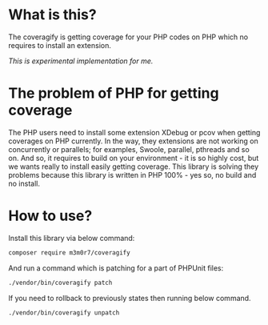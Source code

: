 # What is this?

The coveragify is getting coverage for your PHP codes on PHP which no requires to install an extension.

*This is experimental implementation for me.*

# The problem of PHP for getting coverage

The PHP users need to install some extension XDebug or pcov when getting coverages on PHP currently.
In the way, they extensions are not working on concurrently or parallels; for examples, Swoole, parallel, pthreads and so on.
And so, it requires to build on your environment - it is so highly cost, but we wants really to install easily getting coverage.
This library is solving they problems because this library is written in PHP 100% - yes so, no build and no install.

# How to use?

Install this library via below command:

```sh
composer require m3m0r7/coveragify
```

And run a command which is patching for a part of PHPUnit files:

```sh
./vendor/bin/coveragify patch
```

If you need to rollback to previously states then running below command.

```sh
./vendor/bin/coveragify unpatch
```
